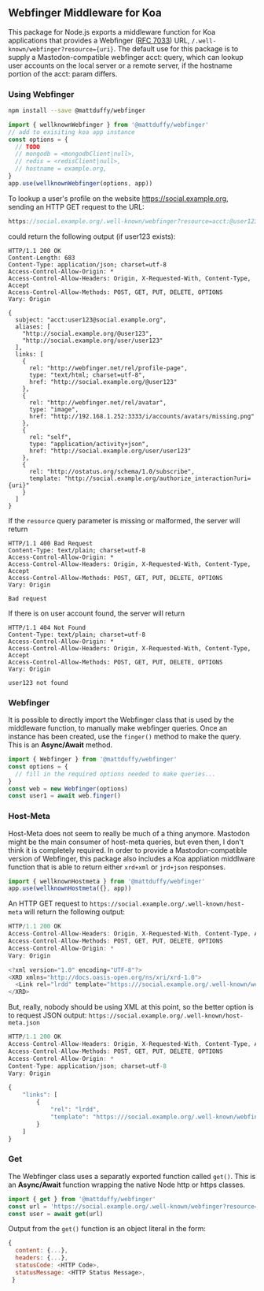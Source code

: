 ## Webfinger Middleware for Koa

This package for Node.js exports a middleware function for Koa applications that provides a Webfinger ([RFC 7033](https://www.rfc-editor.org/rfc/rfc7033#page-14)) URL, ```/.well-known/webfinger?resource={uri}```.  The default use for this package is to supply a Mastodon-compatible webfinger acct: query, which can lookup user accounts on the local server or a remote server, if the hostname portion of the acct: param differs.

### Using Webfinger

```bash
npm install --save @mattduffy/webfinger
```

```javascript
import { wellknownWebfinger } from '@mattduffy/webfinger'
// add to exisiting koa app instance
const options = {
  // TODO
  // mongodb = <mongodbClient|null>,
  // redis = <redisClient|null>,
  // hostname = example.org,
}
app.use(wellknownWebfinger(options, app))
```

To lookup a user's profile on the website https://social.example.org, sending an HTTP GET request to the URL:
```javascript
https://social.example.org/.well-known/webfinger?resource=acct:@user123@social.example.org
```
could return the following output (if user123 exists):
```
HTTP/1.1 200 OK
Content-Length: 683
Content-Type: application/json; charset=utf-8
Access-Control-Allow-Origin: *
Access-Control-Allow-Headers: Origin, X-Requested-With, Content-Type, Accept
Access-Control-Allow-Methods: POST, GET, PUT, DELETE, OPTIONS
Vary: Origin

{
  subject: "acct:user123@social.example.org",
  aliases: [
    "http://social.example.org/@user123",
    "http://social.example.org/user/user123"
  ],
  links: [
    {
      rel: "http://webfinger.net/rel/profile-page",
      type: "text/html; charset=utf-8",
      href: "http://social.example.org/@user123"
    },
    {
      rel: "http://webfinger.net/rel/avatar",
      type: "image",
      href: "http://192.168.1.252:3333/i/accounts/avatars/missing.png"
    },
    {
      rel: "self",
      type: "application/activity+json",
      href: "http://social.example.org/user/user123"
    },
    {
      rel: "http://ostatus.org/schema/1.0/subscribe",
      template: "http://social.example.org/authorize_interaction?uri={uri}"
    }
  ]
}
```
If the ```resource``` query parameter is missing or malformed, the server will return 
```
HTTP/1.1 400 Bad Request
Content-Type: text/plain; charset=utf-8
Access-Control-Allow-Origin: *
Access-Control-Allow-Headers: Origin, X-Requested-With, Content-Type, Accept
Access-Control-Allow-Methods: POST, GET, PUT, DELETE, OPTIONS
Vary: Origin

Bad request
```

If there is on user account found, the server will return 
```
HTTP/1.1 404 Not Found
Content-Type: text/plain; charset=utf-8
Access-Control-Allow-Origin: *
Access-Control-Allow-Headers: Origin, X-Requested-With, Content-Type, Accept
Access-Control-Allow-Methods: POST, GET, PUT, DELETE, OPTIONS
Vary: Origin

user123 not found
```


### Webfinger 
It is possible to directly import the Webfinger class that is used by the middleware function, to manually make webfinger queries.  Once an instance has been created, use the ```finger()``` method to make the query.  This is an **Async/Await** method.
```javascript
import { Webfinger } from '@mattduffy/webfinger'
const options = {
  // fill in the required options needed to make queries...
}
const web = new Webfinger(options)
const user1 = await web.finger()
```

### Host-Meta
Host-Meta does not seem to really be much of a thing anymore.  Mastodon might be the main consumer of host-meta queries, but even then, I don't think it is completely required.  In order to provide a Mastodon-compatible version of Webfinger, this package also includes a Koa appliation middlware function that is able to return either ```xrd+xml``` or ```jrd+json``` responses.
```javascript
import { wellknownHostmeta } from '@mattduffy/webfinger'
app.use(wellknownHostmeta({}, app))
```
An HTTP GET request to ```https://social.example.org/.well-known/host-meta``` will return the following output:
```javascript
HTTP/1.1 200 OK
Access-Control-Allow-Headers: Origin, X-Requested-With, Content-Type, Accept
Access-Control-Allow-Methods: POST, GET, PUT, DELETE, OPTIONS
Access-Control-Allow-Origin: *
Vary: Origin

<?xml version="1.0" encoding="UTF-8"?>
<XRD xmlns="http://docs.oasis-open.org/ns/xri/xrd-1.0">
  <Link rel="lrdd" template="https:///social.example.org/.well-known/webfinger?resource={uri}"/>
</XRD>
```
But, really, nobody should be using XML at this point, so the better option is to request JSON output:
```https://social.example.org/.well-known/host-meta.json```
```javascript
HTTP/1.1 200 OK
Access-Control-Allow-Headers: Origin, X-Requested-With, Content-Type, Accept
Access-Control-Allow-Methods: POST, GET, PUT, DELETE, OPTIONS
Access-Control-Allow-Origin: *
Content-Type: application/json; charset=utf-8
Vary: Origin

{
    "links": [
        {
            "rel": "lrdd",
            "template": "https:///social.example.org/.well-known/webfinger?resource={uri}"
        }
    ]
}
```

### Get
The Webfinger class uses a separatly exported function called ```get()```.  This is an **Async/Await** function wrapping the native Node http or https classes.
```javascript
import { get } from '@mattduffy/webfinger'
const url = 'https://social.example.org/.well-known/webfinger?resource=acct:@user123@mastodon.social'
const user = await get(url)
```
Output from the ```get()``` function is an object literal in the form:
```javascript
{
  content: {...},
  headers: {...},
  statusCode: <HTTP Code>,
  statusMessage: <HTTP Status Message>,
 }
 ```
